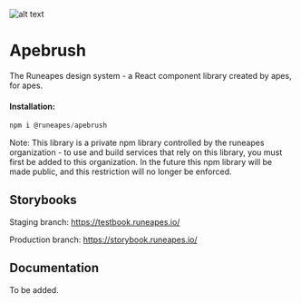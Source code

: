 ![alt text](https://i.ibb.co/1nYd9sB/apebrush-banner.png)

# Apebrush

The Runeapes design system - a React component library created by apes, for apes.


#### Installation: 
```js
npm i @runeapes/apebrush
```
Note: This library is a private npm library controlled by the runeapes organization - to use and build services that rely on this library, you must first be added to this organization. In the future this npm library will be made public, and this restriction will no longer be enforced.


## Storybooks

Staging branch: https://testbook.runeapes.io/

Production branch: https://storybook.runeapes.io/

## Documentation
To be added.
